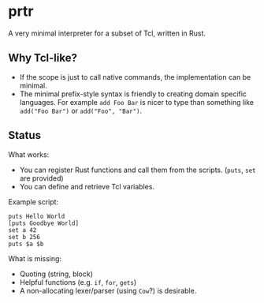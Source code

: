 # prtr

A very minimal interpreter for a subset of Tcl, written in Rust.

## Why Tcl-like?

* If the scope is just to call native commands, the implementation can be minimal.
* The minimal prefix-style syntax is friendly to creating domain specific languages. For example `add Foo Bar` is nicer to type than something like `add("Foo Bar")` or `add("Foo", "Bar")`.

## Status

What works:
* You can register Rust functions and call them from the scripts. (`puts`, `set` are provided)
* You can define and retrieve Tcl variables.

Example script:
```
puts Hello World
[puts Goodbye World]
set a 42
set b 256
puts $a $b
```

What is missing:
* Quoting (string, block)
* Helpful functions (e.g. `if`, `for`, `gets`)
* A non-allocating lexer/parser (using `Cow`?) is desirable.
